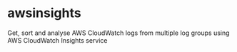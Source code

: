 # awsinsights
Get, sort and analyse AWS CloudWatch logs from multiple log groups using AWS CloudWatch Insights service
